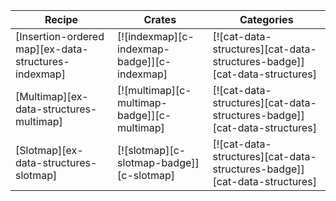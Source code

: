 | Recipe | Crates | Categories |
|--------|--------|------------|
| [Insertion-ordered map][ex-data-structures-indexmap] | [![indexmap][c-indexmap-badge]][c-indexmap] | [![cat-data-structures][cat-data-structures-badge]][cat-data-structures] |
| [Multimap][ex-data-structures-multimap] | [![multimap][c-multimap-badge]][c-multimap] | [![cat-data-structures][cat-data-structures-badge]][cat-data-structures] |
| [Slotmap][ex-data-structures-slotmap] | [![slotmap][c-slotmap-badge]][c-slotmap] | [![cat-data-structures][cat-data-structures-badge]][cat-data-structures] |
